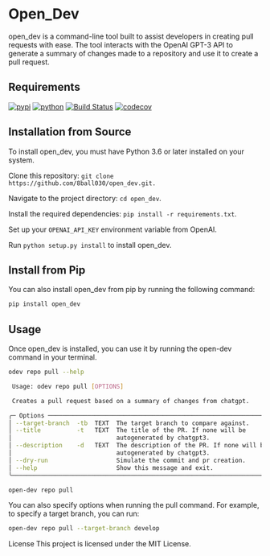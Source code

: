 # Open_Dev

open_dev is a command-line tool built to assist developers in creating pull requests with ease. The tool interacts with the OpenAI GPT-3 API to generate a summary of changes made to a repository and use it to create a pull request.

## Requirements
[![pypi](https://img.shields.io/pypi/v/open_dev.svg)](https://pypi.org/project/open_dev/)
[![python](https://img.shields.io/pypi/pyversions/open_dev.svg)](https://pypi.org/project/open_dev/)
[![Build Status](https://github.com/8ball030/open_dev/actions/workflows/dev.yml/badge.svg)](https://github.com/8ball030/open_dev/actions/workflows/dev.yml)
[![codecov](https://codecov.io/gh/8ball030/open_dev/branch/main/graphs/badge.svg)](https://codecov.io/github/8ball030/open_dev)

## Installation from Source
To install open_dev, you must have Python 3.6 or later installed on your system.

Clone this repository: `git clone https://github.com/8ball030/open_dev.git.`

Navigate to the project directory: `cd open_dev`.

Install the required dependencies: `pip install -r requirements.txt`.

Set up your `OPENAI_API_KEY` environment variable from OpenAI.

Run `python setup.py install` to install open_dev.

## Install from Pip
You can also install open_dev from pip by running the following command:

```bash
pip install open_dev
```


## Usage
Once open_dev is installed, you can use it by running the open-dev command in your terminal.

```bash
odev repo pull --help

 Usage: odev repo pull [OPTIONS]

 Creates a pull request based on a summary of changes from chatgpt.

╭─ Options ───────────────────────────────────────────────────────────────────╮
│ --target-branch  -tb  TEXT  The target branch to compare against.           │
│ --title          -t   TEXT  The title of the PR. If none will be            │
│                             autogenerated by chatgpt3.                      │
│ --description    -d   TEXT  The description of the PR. If none will be      │
│                             autogenerated by chatgpt3.                      │
│ --dry-run                   Simulate the commit and pr creation.            │
│ --help                      Show this message and exit.                     │
╰─────────────────────────────────────────────────────────────────────────────╯

 ```

```bash
open-dev repo pull
```
You can also specify options when running the pull command. For example, to specify a target branch, you can run:


```bash
open-dev repo pull --target-branch develop
```
License
This project is licensed under the MIT License.
